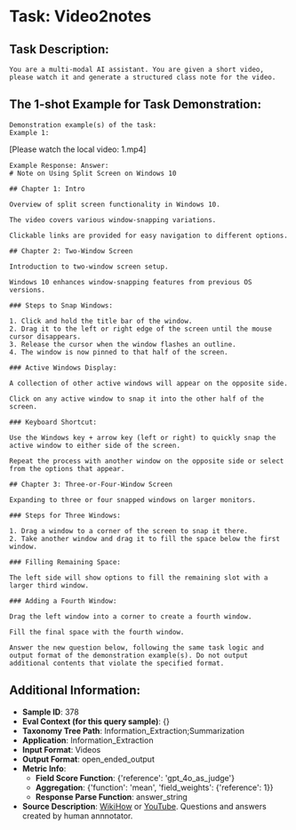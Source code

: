# Task: Video2notes

## Task Description:

```
You are a multi-modal AI assistant. You are given a short video, please watch it and generate a structured class note for the video.
```

## The 1-shot Example for Task Demonstration:

```
Demonstration example(s) of the task:
Example 1:
```

[Please watch the local video: 1.mp4]

```
Example Response: Answer: 
# Note on Using Split Screen on Windows 10

## Chapter 1: Intro

Overview of split screen functionality in Windows 10.

The video covers various window-snapping variations.

Clickable links are provided for easy navigation to different options.

## Chapter 2: Two-Window Screen

Introduction to two-window screen setup.

Windows 10 enhances window-snapping features from previous OS versions.

### Steps to Snap Windows:

1. Click and hold the title bar of the window.
2. Drag it to the left or right edge of the screen until the mouse cursor disappears.
3. Release the cursor when the window flashes an outline.
4. The window is now pinned to that half of the screen.

### Active Windows Display:

A collection of other active windows will appear on the opposite side.

Click on any active window to snap it into the other half of the screen.

### Keyboard Shortcut:

Use the Windows key + arrow key (left or right) to quickly snap the active window to either side of the screen.

Repeat the process with another window on the opposite side or select from the options that appear.

## Chapter 3: Three-or-Four-Window Screen

Expanding to three or four snapped windows on larger monitors.

### Steps for Three Windows:

1. Drag a window to a corner of the screen to snap it there.
2. Take another window and drag it to fill the space below the first window.

### Filling Remaining Space:

The left side will show options to fill the remaining slot with a larger third window.

### Adding a Fourth Window:

Drag the left window into a corner to create a fourth window.

Fill the final space with the fourth window.

Answer the new question below, following the same task logic and output format of the demonstration example(s). Do not output additional contents that violate the specified format.
```

## Additional Information:

- **Sample ID**: 378
- **Eval Context (for this query sample)**: {}
- **Taxonomy Tree Path**: Information_Extraction;Summarization
- **Application**: Information_Extraction
- **Input Format**: Videos
- **Output Format**: open_ended_output
- **Metric Info**:
  - **Field Score Function**: {'reference': 'gpt_4o_as_judge'}
  - **Aggregation**: {'function': 'mean', 'field_weights': {'reference': 1}}
  - **Response Parse Function**: answer_string
- **Source Description**: [WikiHow](https://www.wikihow.com/Main-Page) or [YouTube](https://www.youtube.com/). Questions and answers created by human annnotator.
